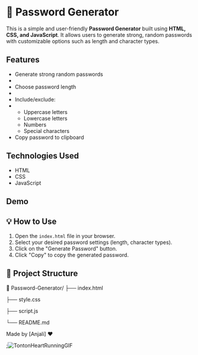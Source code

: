 # 🔐 Password Generator

This is a simple and user-friendly **Password Generator** built using **HTML, CSS, and JavaScript**. It allows users to generate strong, random passwords with customizable options such as length and character types.

##  Features

- Generate strong random passwords
- 
- Choose password length
- 
- Include/exclude:
- 
  - Uppercase letters
  - Lowercase letters
  - Numbers
  - Special characters
- Copy password to clipboard

##  Technologies Used

- HTML
- CSS
- JavaScript

##  Demo



## 💡 How to Use

1. Open the `index.html` file in your browser.
2. Select your desired password settings (length, character types).
3. Click on the "Generate Password" button.
4. Click "Copy" to copy the generated password.

## 📁 Project Structure

📁 Password-Generator/
├── index.html

├── style.css

├── script.js

└── README.md


Made by [Anjali] ❤ 


;![TontonHeartRunningGIF](https://github.com/user-attachments/assets/3c72a94b-2ef4-4595-9109-1ae2cb819a48)

